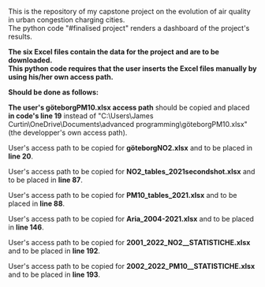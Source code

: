 This is the repository of my capstone project on the evolution of air quality in urban congestion charging cities.  
The python code "#finalised project" renders a dashboard of the project's results.

**The six Excel files contain the data for the project and are to be downloaded.**  
**This python code requires that the user inserts the Excel files manually by using his/her own access path.**

**Should be done as follows:**

**The user's göteborgPM10.xlsx access path** should be copied and placed **in code's line 19** instead of "C:\Users\James Curtin\OneDrive\Documents\advanced programming\göteborgPM10.xlsx" (the developper's own access path).

User's access path to be copied for **göteborgNO2.xlsx** and to be placed in **line 20**.

User's access path to be copied for **NO2_tables_2021secondshot.xlsx** and to be placed in **line 87**.

User's access path to be copied for **PM10_tables_2021.xlsx** and to be placed in **line 88**.

User's access path to be copied for **Aria_2004-2021.xlsx** and to be placed in **line 146**.

User's access path to be copied for **2001_2022_NO2__STATISTICHE.xlsx** and to be placed in **line 192**.

User's access path to be copied for **2002_2022_PM10__STATISTICHE.xlsx** and to be placed in **line 193**.
